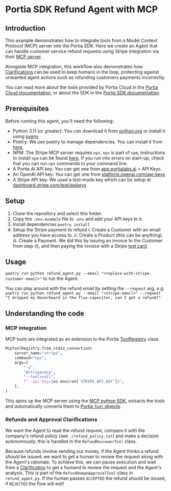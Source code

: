 # Portia SDK Refund Agent with MCP

## Introduction

This example demonstrates how to integrate tools from a Model Context Protocol (MCP) server into the Portia SDK. Here we create an Agent that can handle customer service refund requests using Stripe integration via their [MCP server](https://github.com/stripe/agent-toolkit/tree/main/modelcontextprotocol).

Alongside MCP integration, this workflow also demonstrates how [Clarifications](https://docs.portialabs.ai/understand-clarifications) can be used to keep humans in the loop, protecting against unwanted agent actions such as refunding customers payments incorrectly.

You can read more about the tools provided by Portia Cloud in the [Portia Cloud documentation](https://docs.portialabs.ai/), or about the SDK in the [Portia SDK documentation](https://docs.portialabs.ai/docs/portia-sdk-python).

## Prerequisites

Before running this agent, you'll need the following:

- Python 3.11 (or greater): You can download it from [python.org](https://www.python.org/downloads/) or install it using [pyenv](https://github.com/pyenv/pyenv)
- Poetry: We use poetry to manage dependencies. You can install it from [here](https://python-poetry.org/docs/#installation).
- NPM: The Stripe MCP server requires `npx`. `npx` is part of `npm`, instructions to install `npm` can be found [here](https://docs.npmjs.com/downloading-and-installing-node-js-and-npm). If you run into errors on start-up, check that you can run `npx` commands in your command line. 
- A Portia AI API key: You can get one from [app.portialabs.ai](https://app.portialabs.ai) > API Keys.
- An OpenAI API key: You can get one from [platform.openai.com/api-keys](https://platform.openai.com/api-keys)
- A Stripe API key: We used a test-mode key which can be setup at [dashboard.stripe.com/test/apikeys](https://dashboard.stripe.com/test/apikeys)


## Setup

1. Clone the repository and select this folder.
2. Copy the `.env.example` file to `.env` and add your API keys to it.
3. Install dependencies `poetry install`
4. Setup the Stripe payment to refund
    i. Create a Customer with an email address you have access to.
    ii. Create a Product (this can be anything).
    iii. Create a Payment. We did this by issuing an invoice to the Customer from step (i), and then paying the invoice with a Stripe [test card](https://docs.stripe.com/testing)


## Usage

`poetry run python refund_agent.py --email "<replace-with-stripe-customer-email>"` to run the Agent.

You can play around with the refund email by setting the `--request` arg, e.g. `poetry run python refund_agent.py --email "<stripe-email>" --request "I dropped my Hoverboard in the flux-capacitor, can I get a refund?"`

## Understanding the code

### MCP integration

MCP tools are integrated as an extension to the Portia [ToolRegistry](https://docs.portialabs.ai/SDK/portia/tool_registry#toolregistry-objects) class.

```python
McpToolRegistry.from_stdio_connection(
    server_name="stripe",
    command="npx",
    args=[
        "-y",
        "@stripe/mcp",
        "--tools=all",
        f"--api-key={os.environ['STRIPE_API_KEY']}",
    ],
)
```

This spins up the MCP server using the [MCP python SDK](https://github.com/modelcontextprotocol/python-sdk), extracts the tools and automatically converts them to [Portia `Tool` objects](https://docs.portialabs.ai/intro-to-tools).

### Refunds and Approval Clarifications

We want the Agent to read the refund request, compare it with the company's refund policy (see `./refund_policy.txt`) and make a decision autonomously: this is handled in the `RefundReviewerTool` class.

Because refunds involve sending out money, if the Agent thinks a refund _should_ be issued, we want to get a human to review the request along with the Agent's rationale. To achieve this, we can pause execution and wait from a [Clarification](https://docs.portialabs.ai/understand-clarifications) to get a humand to review the request and the Agent's analysis. This is part of the `RefundHumanApprovalTool` class in `refund_agent.py`. If the human passes `ACCEPTED` the refund should be issued, if `REJECTED` the flow will exit!
